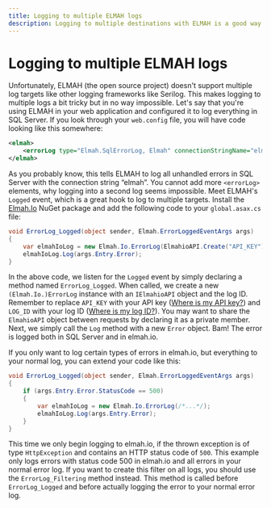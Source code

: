 ```yaml
---
title: Logging to multiple ELMAH logs
description: Logging to multiple destinations with ELMAH is a good way to keep an existing log while trialing elmah.io. Learn about how to set it up here.
---
```


# Logging to multiple ELMAH logs

Unfortunately, ELMAH (the open source project) doesn't support multiple log targets like other logging frameworks like Serilog. This makes logging to multiple logs a bit tricky but in no way impossible. Let's say that you're using ELMAH in your web application and configured it to log everything in SQL Server. If you look through your `web.config` file, you will have code looking like this somewhere:

```xml
<elmah>
    <errorLog type="Elmah.SqlErrorLog, Elmah" connectionStringName="elmah"/>
</elmah>
```

As you probably know, this tells ELMAH to log all unhandled errors in SQL Server with the connection string “elmah”. You cannot add more `<errorLog>` elements, why logging into a second log seems impossible. Meet ELMAH's `Logged` event, which is a great hook to log to multiple targets. Install the [Elmah.Io](http://www.nuget.org/packages/elmah.io/) NuGet package and add the following code to your `global.asax.cs` file:

```csharp
void ErrorLog_Logged(object sender, Elmah.ErrorLoggedEventArgs args)
{
    var elmahIoLog = new Elmah.Io.ErrorLog(ElmahioAPI.Create("API_KEY"), new Guid("LOG_ID"));
    elmahIoLog.Log(args.Entry.Error);
}
```

In the above code, we listen for the `Logged` event by simply declaring a method named `ErrorLog_Logged`. When called, we create a new `(Elmah.Io.)ErrorLog` instance with an `IElmahioAPI` object and the log ID. Remember to replace `API_KEY` with your API key ([Where is my API key?](https://docs.elmah.io/where-is-my-api-key/)) and `LOG_ID` with your log ID ([Where is my log ID?](https://docs.elmah.io/where-is-my-log-id/)). You may want to share the `ElmahioAPI` object between requests by declaring it as a private member. Next, we simply call the `Log` method with a new `Error` object. Bam! The error is logged both in SQL Server and in elmah.io.

If you only want to log certain types of errors in elmah.io, but everything to your normal log, you can extend your code like this:

```csharp
void ErrorLog_Logged(object sender, Elmah.ErrorLoggedEventArgs args)
{
    if (args.Entry.Error.StatusCode == 500)
    {
        var elmahIoLog = new Elmah.Io.ErrorLog(/*...*/);
        elmahIoLog.Log(args.Entry.Error);
    }
}
```

This time we only begin logging to elmah.io, if the thrown exception is of type `HttpException` and contains an HTTP status code of `500`. This example only logs errors with status code 500 in elmah.io and all errors in your normal error log. If you want to create this filter on all logs, you should use the `ErrorLog_Filtering` method instead. This method is called before `ErrorLog_Logged` and before actually logging the error to your normal error log.
